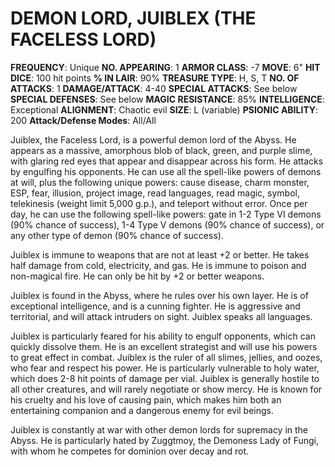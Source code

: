 # DEMON LORD, JUIBLEX (THE FACELESS LORD)

**FREQUENCY**: Unique
**NO. APPEARING**: 1
**ARMOR CLASS**: -7
**MOVE**: 6"
**HIT DICE**: 100 hit points
**% IN LAIR**: 90%
**TREASURE TYPE**: H, S, T
**NO. OF ATTACKS**: 1
**DAMAGE/ATTACK**: 4-40
**SPECIAL ATTACKS**: See below
**SPECIAL DEFENSES**: See below
**MAGIC RESISTANCE**: 85%
**INTELLIGENCE**: Exceptional
**ALIGNMENT**: Chaotic evil
**SIZE**: L (variable)
**PSIONIC ABILITY**: 200
**Attack/Defense Modes**: All/All

Juiblex, the Faceless Lord, is a powerful demon lord of the Abyss. He appears as a massive, amorphous blob of black, green, and purple slime, with glaring red eyes that appear and disappear across his form. He attacks by engulfing his opponents. He can use all the spell-like powers of demons at will, plus the following unique powers: cause disease, charm monster, ESP, fear, illusion, project image, read languages, read magic, symbol, telekinesis (weight limit 5,000 g.p.), and teleport without error. Once per day, he can use the following spell-like powers: gate in 1-2 Type VI demons (90% chance of success), 1-4 Type V demons (90% chance of success), or any other type of demon (90% chance of success).

Juiblex is immune to weapons that are not at least +2 or better. He takes half damage from cold, electricity, and gas. He is immune to poison and non-magical fire. He can only be hit by +2 or better weapons.

Juiblex is found in the Abyss, where he rules over his own layer. He is of exceptional intelligence, and is a cunning fighter. He is aggressive and territorial, and will attack intruders on sight. Juiblex speaks all languages.

Juiblex is particularly feared for his ability to engulf opponents, which can quickly dissolve them. He is an excellent strategist and will use his powers to great effect in combat. Juiblex is the ruler of all slimes, jellies, and oozes, who fear and respect his power. He is particularly vulnerable to holy water, which does 2-8 hit points of damage per vial. Juiblex is generally hostile to all other creatures, and will rarely negotiate or show mercy. He is known for his cruelty and his love of causing pain, which makes him both an entertaining companion and a dangerous enemy for evil beings.

Juiblex is constantly at war with other demon lords for supremacy in the Abyss. He is particularly hated by Zuggtmoy, the Demoness Lady of Fungi, with whom he competes for dominion over decay and rot.
